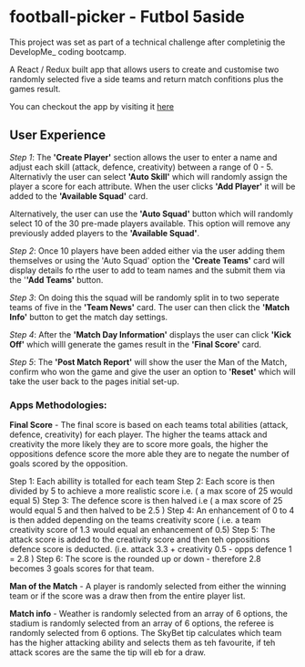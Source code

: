 # football-picker - Futbol 5aside

This project was set as part of a technical challenge after completinig the DevelopMe_ coding bootcamp.

A React / Redux built app that allows users to create and customise two randomly selected five a side teams and return match confitions plus the games result.

You can checkout the app by visiting it [here](https://bpdm88.github.io/football-picker/)

## User Experience

*Step 1*: The **'Create Player'** section allows the user to enter a name and adjust each skill (attack, defence, creativity) between a range of 0 - 5. 
          Alternativly the user can select **'Auto Skill'** which will randomly assign the player a score for each attribute.
          When the user clicks **'Add Player'** it will be added to the **'Available Squad'** card.

Alternatively, the user can use the **'Auto Squad'** button which will randomly select 10 of the 30 pre-made players available. This option will remove any previously added players to the **'Available Squad'**.

*Step 2*: Once 10 players have been added either via the user adding them themselves or using the 'Auto Squad' option the **'Create Teams'** card will display details fo rthe user to add to team names and the submit them via the '**'Add Teams'** button.

*Step 3*: On doing this the squad will be randomly split in to two seperate teams of five in the **'Team News'** card. The user can then click the **'Match Info'** button to get the match day settings.

*Step 4*: After the **'Match Day Information'** displays the user can click **'Kick Off'** which willl generate the games result in the **'Final Score'** card.

*Step 5*: The **'Post Match Report'** will show the user the Man of the Match, confirm who won the game and give the user an option to **'Reset'** which will take the user back to the pages initial set-up.

### Apps Methodologies:

**Final Score** - The final score is based on each teams total abilities (attack, defence, creativity) for each player. The higher the teams attack and creativity the more likely they are to score more goals, the higher the oppositions defence score the more able they are to negate the number of goals scored by the opposition.

Step 1: Each abillity is totalled for each team
Step 2: Each score is then divided by 5 to achieve a more realistic score i.e. ( a max score of 25 would equal 5)
Step 3: The defence score is then halved i.e ( a max score of 25 would equal 5 and then halved to be 2.5 )
Step 4: An enhancement of 0 to 4 is then added depending on the teams creativity score ( i.e. a team creativity score of 1.3 would equal an enhancement of 0.5)
Step 5: The attack score is added to the creativity score and then teh oppositions defence score is deducted. (i.e. attack 3.3 + creativity 0.5 - opps defence 1 = 2.8 )
Step 6: The score is the rounded up or down - therefore 2.8 becomes 3 goals scores for that team.

**Man of the Match** - A player is randomly selected from either the winning team or if the score was a draw then from the entire player list.

**Match info** - Weather is randomly selected from an array of 6 options, the stadium is randomly selected from an array of 6 options, the referee is randomly selected from 6 options. The SkyBet tip calculates which team has the higher attacking ability and selects them as teh favourite, if teh attack scores are the same the tip will eb for a draw. 
